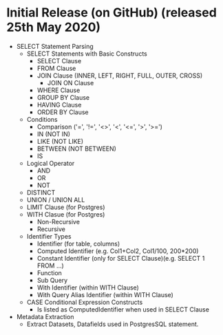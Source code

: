 # Initial Release (on GitHub) (released 25th May 2020)

- SELECT Statement Parsing
  - SELECT Statements with Basic Constructs
    - SELECT Clause
    - FROM Clause
    - JOIN Clause (INNER, LEFT, RIGHT, FULL, OUTER, CROSS)
      - JOIN ON Clause
    - WHERE Clause
    - GROUP BY Clause
    - HAVING Clause
    - ORDER BY Clause
  - Conditions
    - Comparison ('=', '!=', '<>', '<', '<=', '>', '>=')
    - IN (NOT IN)
    - LIKE (NOT LIKE)
    - BETWEEN (NOT BETWEEN)
    - IS
  - Logical Operator
    - AND
    - OR
    - NOT
  - DISTINCT
  - UNION / UNION ALL
  - LIMIT Clause (for Postgres)
  - WITH Clasue (for Postgres)
    - Non-Recursive
    - Recursive
  - Identifier Types
    - Identifier (for table, columns)
    - Computed Identifier (e.g. Col1+Col2, Col1/100, 200*200)
    - Constant Identifier (only for SELECT Clause)(e.g. SELECT 1 FROM ...)
    - Function
    - Sub Query
    - With Identifier (within WITH Clause)
    - With Query Alias Identifier (within WITH Clause)
  - CASE Conditional Expression Constructs
    - Is listed as ComputedIdentifier when used in SELECT Clause
- Metadata Extraction
  - Extract Datasets, Datafields used in PostgresSQL statement.
